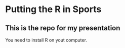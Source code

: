 # Putting the R in Sports
## This is the repo for my presentation

You need to install R on yout computer. 
